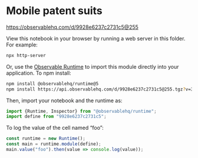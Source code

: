 # Mobile patent suits

https://observablehq.com/d/9928e6237c2731c5@255

View this notebook in your browser by running a web server in this folder. For
example:

~~~sh
npx http-server
~~~

Or, use the [Observable Runtime](https://github.com/observablehq/runtime) to
import this module directly into your application. To npm install:

~~~sh
npm install @observablehq/runtime@5
npm install https://api.observablehq.com/d/9928e6237c2731c5@255.tgz?v=3
~~~

Then, import your notebook and the runtime as:

~~~js
import {Runtime, Inspector} from "@observablehq/runtime";
import define from "9928e6237c2731c5";
~~~

To log the value of the cell named “foo”:

~~~js
const runtime = new Runtime();
const main = runtime.module(define);
main.value("foo").then(value => console.log(value));
~~~
